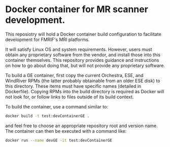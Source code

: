 
# Docker container for MR scanner development.

This reposiotry will hold a Docker container build configuration to
facilitate development for FMRIF's MRI platforms.

It will satisfy Linux OS and system requirements. However, users must
obtain any proprietary software from the vendor, and install those
into this container themselves.  This repository provides guidance
and instructions on how to go about doing that, but will not provide
any proprietary software.

To build a GE container, first copy the current Orchestra, ESE, and
WindRiver RPMs (the latter probably obtainable from an older ESE disk)
to this directory.  These items must have specific names (detailed in
Dockerfile). Copying RPMs into the build directory is required as Docker
will not look for, or follow links to files outside of its build context.

To build the container, use a command similar to:

   ```bash
   docker build -t test:devContainerGE .
   ```

and feel free to choose an appropriate repository root and version name.
The container can then be executed with a command like:

   ```bash
   docker run --name devGE -it test:devContainerGE
   ```

